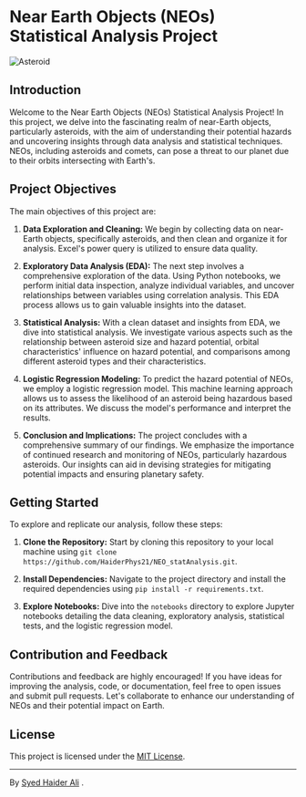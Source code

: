 # Near Earth Objects (NEOs) Statistical Analysis Project

![Asteroid](https://www.astronomy.com/wp-content/uploads/sites/2/2023/03/NearEarthasteroid.jpg?resize=600%2C400.jpg)

## Introduction

Welcome to the Near Earth Objects (NEOs) Statistical Analysis Project! In this project, we delve into the fascinating realm of near-Earth objects, particularly asteroids, with the aim of understanding their potential hazards and uncovering insights through data analysis and statistical techniques. NEOs, including asteroids and comets, can pose a threat to our planet due to their orbits intersecting with Earth's.

## Project Objectives

The main objectives of this project are:

1. **Data Exploration and Cleaning:** We begin by collecting data on near-Earth objects, specifically asteroids, and then clean and organize it for analysis. Excel's power query is utilized to ensure data quality.

2. **Exploratory Data Analysis (EDA):** The next step involves a comprehensive exploration of the data. Using Python notebooks, we perform initial data inspection, analyze individual variables, and uncover relationships between variables using correlation analysis. This EDA process allows us to gain valuable insights into the dataset.

3. **Statistical Analysis:** With a clean dataset and insights from EDA, we dive into statistical analysis. We investigate various aspects such as the relationship between asteroid size and hazard potential, orbital characteristics' influence on hazard potential, and comparisons among different asteroid types and their characteristics.

4. **Logistic Regression Modeling:** To predict the hazard potential of NEOs, we employ a logistic regression model. This machine learning approach allows us to assess the likelihood of an asteroid being hazardous based on its attributes. We discuss the model's performance and interpret the results.

5. **Conclusion and Implications:** The project concludes with a comprehensive summary of our findings. We emphasize the importance of continued research and monitoring of NEOs, particularly hazardous asteroids. Our insights can aid in devising strategies for mitigating potential impacts and ensuring planetary safety.

## Getting Started

To explore and replicate our analysis, follow these steps:

1. **Clone the Repository:** Start by cloning this repository to your local machine using `git clone https://github.com/HaiderPhys21/NEO_statAnalysis.git`.

2. **Install Dependencies:** Navigate to the project directory and install the required dependencies using `pip install -r requirements.txt`.

3. **Explore Notebooks:** Dive into the `notebooks` directory to explore Jupyter notebooks detailing the data cleaning, exploratory analysis, statistical tests, and the logistic regression model.

## Contribution and Feedback

Contributions and feedback are highly encouraged! If you have ideas for improving the analysis, code, or documentation, feel free to open issues and submit pull requests. Let's collaborate to enhance our understanding of NEOs and their potential impact on Earth.

## License

This project is licensed under the [MIT License](LICENSE).

---

By [Syed Haider Ali](https://github.com/HaiderPhys21)
.
